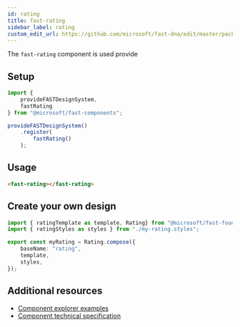 ```yaml
---
id: rating
title: fast-rating
sidebar_label: rating
custom_edit_url: https://github.com/microsoft/fast-dna/edit/master/packages/web-components/fast-foundation/src/rating/README.md
---
```


The `fast-rating` component is used provide 

## Setup

```ts
import {
    provideFASTDesignSystem,
    fastRating
} from "@microsoft/fast-components";

provideFASTDesignSystem()
    .register(
        fastRating()
    );
```

## Usage

```html
<fast-rating></fast-rating>
```

## Create your own design

```ts
import { ratingTemplate as template, Rating} from "@microsoft/fast-foundation";
import { ratingStyles as styles } from "./my-rating.styles";

export const myRating = Rating.compose({
    baseName: "rating",
    template,
    styles,
});
```

## Additional resources

* [Component explorer examples](https://explore.fast.design/components/fast-rating)
* [Component technical specification](https://github.com/microsoft/fast/blob/master/packages/web-components/fast-foundation/src/rating/rating.spec.md)